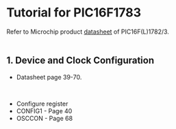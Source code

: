 # Tutorial for PIC16F1783

Refer to Microchip product [datasheet](https://www.microchip.com/en-us/product/pic16f1783) of PIC16F(L)1782/3.<br/>
<br/>

## 1.  Device and Clock Configuration

*  Datasheet page 39-70.
<br/>

*  Configure register
  *  CONFIG1 - Page 40
  *  OSCCON - Page 68

<br/>


